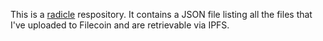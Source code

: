 This is a [radicle](https://radicle.xyz/) respository. It contains a JSON file listing all the files that I've uploaded to Filecoin and are retrievable via IPFS.
